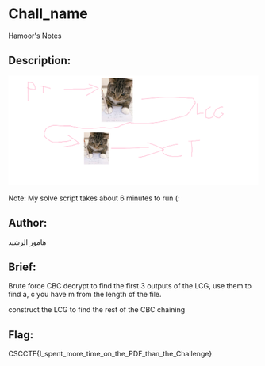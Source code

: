 # Chall_name

Hamoor's Notes

## Description:

![1736421638970.png](./1736421638970.png)

Note: My solve script takes about 6 minutes to run (:

## Author:

هامور الرشيد

## Brief:

Brute force CBC decrypt to find the first 3 outputs of the LCG, use them to find a, c you have m from the length of the file.

construct the LCG to find the rest of the CBC chaining

## Flag:

CSCCTF{I_spent_more_time_on_the_PDF_than_the_Challenge}
